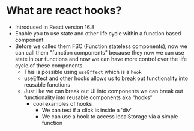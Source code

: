 # What are react hooks?
* Introduced in React version 16.8
* Enable you to use state and other life cycle within a function based component
* Before we called them FSC (Function stateless components), now we can call them "function components" because they now we can use state in our functions and now we can have more control over the life cycle of these components
    - This is possible using `useEffect` which is a `hook`
    - useEffect and other hooks allows us to break out functionality into reusable functions
    - Just like we can break out UI into components we can break out functionality into reusable components aka "hooks"
        + cool examples of hooks
            * We can test if a click is inside a 'div'
            * We can use a hook to access localStorage via a simple function
